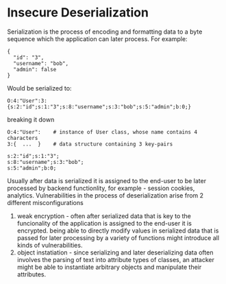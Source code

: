 # Insecure Deserialization

Serialization is the process of encoding and formatting data to a byte sequence which the application can later process.
For example:
```
{
  "id": "3",
  "username": "bob",
  "admin": false
}
```

Would be serialized to:
```
O:4:"User":3:{s:2:"id";s:1:"3";s:8:"username";s:3:"bob";s:5:"admin";b:0;}
```

breaking it down
```
O:4:"User":    # instance of User class, whose name contains 4 characters
3:{  ...  }    # data structure containing 3 key-pairs

s:2:"id";s:1:"3";
s:8:"username";s:3:"bob";
s:5:"admin";b:0;
```

Usually after data is serialized it is assigned to the end-user to be later processed by backend functionlity, for example - session cookies, analytics.
Vulnerabilities in the process of deserialization arise from 2 different misconfigurations
1.  weak encryption - often after serialized data that is key to the funcionality of the application is assigned to the end-user it is encrypted.
    being able to directly modify values in serialized data that is passed for later processing by a variety of functions might introduce all kinds of vulnerabilities.
2.  object instatiation - since serializing and later deserializing data often involves the parsing of text into attribute types of classes,
    an attacker might be able to instantiate arbitrary objects and manipulate their attributes.
